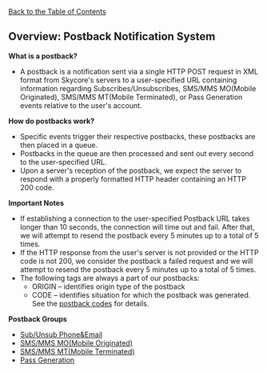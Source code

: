 <a href="/1.3/README.md">Back to the Table of Contents</a>
<h2>Overview: Postback Notification System</h2>

<strong>What is a postback?</strong>
<ul>
<li>A postback is a notification sent via a single HTTP POST request in XML format from Skycore's servers to a user-specified URL containing information regarding Subscribes/Unsubscribes, SMS/MMS MO(Mobile Originated), SMS/MMS MT(Mobile Terminated), or Pass Generation events relative to the user's account.</li>
</ul>

<strong>How do postbacks work?</strong>
<ul>
<li>Specific events trigger their respective postbacks, these postbacks are then placed in a queue.</li>
<li>Postbacks in the queue are then processed and sent out every second to the user-specified URL.</li>
<li>Upon a server's reception of the postback, we expect the server to respond with a properly formatted HTTP header containing an HTTP 200 code.</li>
</ul>

<strong>Important Notes</strong>
<ul>
<li>If establishing a connection to the user-specified Postback URL takes longer than 10 seconds, the connection will time out and fail.  After that, we will attempt to resend the postback every 5 minutes up to a total of 5 times.</li>
<li>If the HTTP response from the user's server is not provided or the HTTP code is not 200, we consider the postback a failed request and we will attempt to resend the postback every 5 minutes up to a total of 5 times.</li>
<li> The following tags are always a part of our postbacks:
  <ul>
  <li>ORIGIN &#8211; identifies origin type of the postback</li>
  <li>CODE &#8211; identifies situation for which the postback was generated. See the <a href="/1.3/CONTENTS/APPENDIX/APPENDIX_B.md">postback codes</a> for details.</li>
  </ul>
</ul>

<strong>Postback Groups</strong>
<ul>
<li><a href="/1.3/CONTENTS/POSTBACKS/POSTBACK_SUB+UNSUB.md">Sub/Unsub Phone&Email</a></li>
<li><a href="/1.3/CONTENTS/POSTBACKS/POSTBACK_SMS+MMS_MO.md">SMS/MMS MO(Mobile Originated)</a></li>
<li><a href="/1.3/CONTENTS/POSTBACKS/POSTBACK_SMS+MMS_MT.md">SMS/MMS MT(Mobile Terminated)</a></li>
<li><a href="/1.3/CONTENTS/POSTBACKS/POSTBACK_PASSES.md">Pass Generation</a></li>
</ul>
